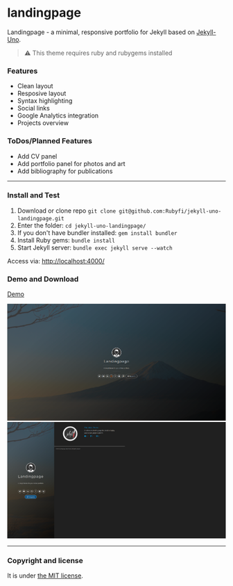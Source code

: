 # landingpage

 Landingpage - a minimal, responsive portfolio for Jekyll based on [Jekyll-Uno](https://github.com/joshgerdes/jekyll-uno).

> :warning:
  This theme requires ruby and rubygems installed

### Features

* Clean layout
* Resposive layout
* Syntax highlighting
* Social links
* Google Analytics integration
* Projects overview


### ToDos/Planned Features

* Add CV panel
* Add portfolio panel for photos and art
* Add bibliography for publications

---

### Install and Test

1. Download or clone repo `git clone git@github.com:Rubyfi/jekyll-uno-landingpage.git`
2. Enter the folder: `cd jekyll-uno-landingpage/`
3. If you don't have bundler installed: `gem install bundler`
3. Install Ruby gems: `bundle install`
4. Start Jekyll server: `bundle exec jekyll serve --watch`

Access via: [http://localhost:4000/](http://localhost:4000/)

### Demo and Download

[Demo](https://rubyfi.de)

![landingpage - base view](/screenshot.png)
![landingpage - navigation view](/screenshot_nav.png)

---

### Copyright and license

It is under [the MIT license](/LICENSE).
